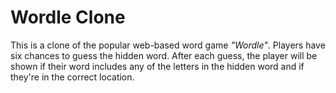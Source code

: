 # Wordle Clone
This is a clone of the popular web-based word game <em>"Wordle"</em>. Players have six chances to guess the hidden word. After each guess, the player will be shown if their word includes any of the letters in the hidden word and if they're in the correct location. 
